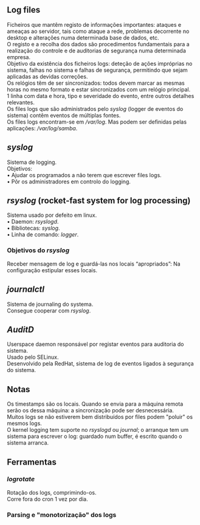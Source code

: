 ## Log files
Ficheiros que mantêm registo de informações importantes: ataques e ameaças ao servidor, tais como ataque a rede, problemas decorrente no desktop e alterações numa determinada base de dados, etc.
<br>
O registo e a recolha dos dados são procedimentos fundamentais para a realização do controle e de auditorias de segurança numa determinada empresa.
<br>
Objetivo da existência dos ficheiros logs: deteção de ações impróprias no sistema, falhas no sistema e falhas de segurança, permitindo que sejam aplicadas as devidas correções.
<br>
Os relógios têm de ser sincronizados: todos devem marcar as mesmas horas no mesmo formato e estar sincronizados com um relógio principal.
<br>
1 linha com data e hora, tipo e severidade do evento, entre outros detalhes relevantes.
<br>
Os files logs que são administrados pelo *syslog* (logger de eventos do sistema) contêm eventos de múltiplas fontes.
<br>
Os files logs encontram-se em */var/log*. Mas podem ser definidas pelas aplicações: */var/log/samba*.

## *syslog*
Sistema de logging.
<br>
Objetivos: <br>
• Ajudar os programados a não terem que escrever files logs. <br>
• Pôr os administradores em controlo do logging. <br>

## *rsyslog* (rocket-fast system for log processing)
Sistema usado por defeito em linux. <br>
• Daemon: *rsyslogd*. <br>
• Bibliotecas: *syslog*. <br>
• Linha de comando: *logger*.

### Objetivos do *rsyslog*
Receber mensagem de log e guardá-las nos locais “apropriados”: Na configuração estipular esses locais.

## *journalctl*
Sistema de journaling do systema.
<br>
Consegue cooperar com *rsyslog*.

## *AuditD*
Userspace daemon responsável por registar eventos para auditoria do sistema.
<br>
Usado pelo SELinux.
<br>
Desenvolvido pela RedHat, sistema de log de eventos ligados à segurança do sistema.

## Notas
Os timestamps são os locais. Quando se envia para a máquina remota serão os dessa máquina: a sincronização pode ser desnecessária.
<br>
Muitos logs se não estiverem bem distribuídos por files podem "poluir" os mesmos logs.
<br>
O kernel logging tem suporte no *rsyslogd* ou *journal*; o arranque tem um sistema para escrever o log: guardado num buffer, é escrito quando o sistema arranca.

## Ferramentas
### *logrotate*
Rotação dos logs, comprimindo-os.
<br>
Corre fora do cron 1 vez por dia.

### Parsing e "monotorização" dos logs
